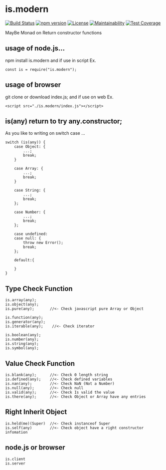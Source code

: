 # is.modern

[![Build Status](https://travis-ci.org/johnny-shaman/is.modern.svg?branch=v0.5)](https://travis-ci.org/johnny-shaman/is.modern)
[![npm version](https://badge.fury.io/js/is.modern.svg)](https://badge.fury.io/js/is.modern)
[![License](https://img.shields.io/badge/License-GPL%20v3-blue.svg)](./LICENSE)
[![Maintainability](https://api.codeclimate.com/v1/badges/1c30f575649d0f79088a/maintainability)](https://codeclimate.com/github/johnny-shaman/is.modern/maintainability)
[![Test Coverage](https://api.codeclimate.com/v1/badges/1c30f575649d0f79088a/test_coverage)](https://codeclimate.com/github/johnny-shaman/is.modern/test_coverage)

MayBe Monad on Return constructor functions

## usage of node.js...

npm install is.modern
and if use in script Ex.

    const is = require("is.modern");

## usage of browser

git clone or download index.js;
and if use on web Ex.

    <script src="./is.modern/index.js"></script>
    

## is(any) return to try any.constructor;
    
As you like to writing on switch case ...

    switch (is(any)) {
        case Object: {
            ...;
            break;
        }

        case Array: {
            ...;
            break;
        }

        case String: {
            ...;
            break;
        };

        case Number: {
            ...;
            break;
        };

        case undefined:
        case null: {
            throw new Error();
            break;
        };

        default:{
            
        }
    }

## Type Check Function

    is.array(any);
    is.object(any);
    is.pure(any);       //<- Check javascript pure Array or Object

    is.function(any);
    is.generator(any);
    is.iterable(any);    //<- Check iterator

    is.boolean(any);
    is.number(any);
    is.string(any);
    is.symbol(any);

## Value Check Function

    is.blank(any);      //<- Check 0 length string
    is.defined(any);    //<- Check defined variables
    is.nan(any);        //<- Check NaN (Not a Number)
    is.null(any);       //<- Check null
    is.valid(any);      //<- Check Is valid the value
    is.there(any);      //<- Check Object or Array have any entries

## Right Inherit Object

    is.held(me)(Super)  //<- Check instanceof Super
    is.self(any)        //<- Check object have a right constructor infomation
    
## node.js or browser

    is.client
    is.server
